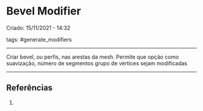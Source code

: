 # Bevel Modifier
Criado: 15/11/2021 - 14:32

tags: #generate_modifiers  

---

Criar bevel, ou perfis, nas arestas da mesh. Permite que opção como suavização, número de segmentos grupo de vértices sejam modificadas

---
## Referências
1.